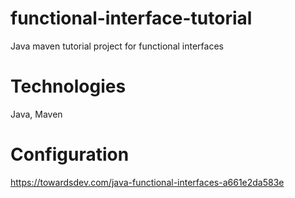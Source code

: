 # functional-interface-tutorial
Java maven tutorial project for functional interfaces

# Technologies
Java, Maven

# Configuration
https://towardsdev.com/java-functional-interfaces-a661e2da583e
